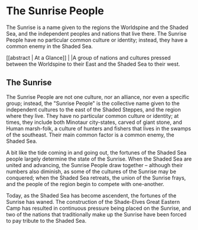 # The Sunrise People

The Sunrise is a name given to the regions the Worldspine and the Shaded Sea, and the independent peoples and nations that live there.
The Sunrise People have no particular common culture or identity; instead, they have a common enemy in the Shaded Sea.

[[abstract | At a Glance]]
|
|A group of nations and cultures pressed between the Worldspine to their East and the Shaded Sea to their west.

## The Sunrise

The Sunrise People are not one culture, nor an alliance, nor even a specific group; instead, the "Sunrise People" is the collective name given to the independent cultures to the east of the Shaded Steppes, and the region where they live.
They have no particular common culture or identity; at times, they include both Minotaur city-states, carved of giant stone, and Human marsh-folk, a culture of hunters and fishers that lives in the swamps of the southeast.
Their main common factor is a common enemy, the Shaded Sea.

A bit like the tide coming in and going out, the fortunes of the Shaded Sea people largely determine the state of the Sunrise.
When the Shaded Sea are united and advancing, the Sunrise People draw together – although their numbers also diminish, as some of the cultures of the Sunrise may be conquered; when the Shaded Sea retreats, the union of the Sunrise frays, and the people of the region begin to compete with one-another.

Today, as the Shaded Sea has become ascendent, the fortunes of the Sunrise has waned.
The construction of the Shade-Elves Great Eastern Camp has resulted in continuous pressure being placed on the Sunrise, and two of the nations that traditionally make up the Sunrise have been forced to pay tribute to the Shaded Sea.
